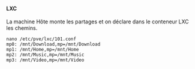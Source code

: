 #### LXC
La machine Hôte monte les partages et on déclare dans le conteneur LXC les chemins.
```
nano /etc/pve/lxc/101.conf
mp0: /mnt/Download,mp=/mnt/Download
mp1: /mnt/Home,mp=/mnt/Home
mp2: /mnt/Music,mp=/mnt/Music
mp3: /mnt/Video,mp=/mnt/Video
```
